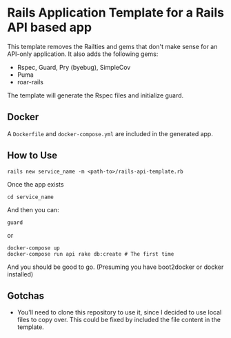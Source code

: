 # Rails Application Template for a Rails API based app

This template removes the Railties and gems that don't make sense for an 
API-only application. It also adds the following gems:

* Rspec, Guard, Pry (byebug), SimpleCov
* Puma
* roar-rails

The template will generate the Rspec files and initialize guard.  

## Docker
A `Dockerfile` and `docker-compose.yml` are included in the generated app.

## How to Use

    rails new service_name -m <path-to>/rails-api-template.rb

Once the app exists

    cd service_name

And then you can:

    guard

or 

    docker-compose up
    docker-compose run api rake db:create # The first time

And you should be good to go. (Presuming you have boot2docker or docker installed)

## Gotchas

* You'll need to clone this repository to use it, since I decided to use local files to copy over. This could be fixed by included the file content in the template.
